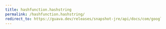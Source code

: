 ```yaml
---
title: hashfunction.hashstring
permalink: /hashfunction.hashstring/
redirect_to: https://guava.dev/releases/snapshot-jre/api/docs/com/google/common/hash/HashFunction.html#hashString-java.lang.CharSequence-java.nio.charset.Charset-
---
```

